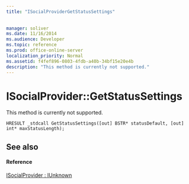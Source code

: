 ```yaml
---
title: "ISocialProviderGetStatusSettings"
 
 
manager: soliver
ms.date: 11/16/2014
ms.audience: Developer
ms.topic: reference
ms.prod: office-online-server
localization_priority: Normal
ms.assetid: f4fef896-0803-4fdb-a40b-34bf15e20e4b
description: "This method is currently not supported."
---
```


# ISocialProvider::GetStatusSettings

This method is currently not supported. 
  
```
HRESULT _stdcall GetStatusSettings([out] BSTR* statusDefault, [out] int* maxStatusLength);
```

## See also

#### Reference

[ISocialProvider : IUnknown](isocialprovideriunknown.md)

